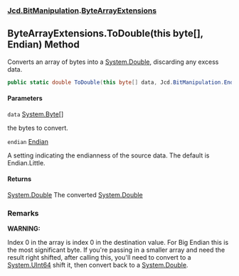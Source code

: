 ### [Jcd.BitManipulation](Jcd.BitManipulation.md 'Jcd.BitManipulation').[ByteArrayExtensions](Jcd.BitManipulation.ByteArrayExtensions.md 'Jcd.BitManipulation.ByteArrayExtensions')

## ByteArrayExtensions.ToDouble(this byte[], Endian) Method

Converts an array of bytes into
a [System.Double](https://docs.microsoft.com/en-us/dotnet/api/System.Double 'System.Double'), discarding any excess
data.

```csharp
public static double ToDouble(this byte[] data, Jcd.BitManipulation.Endian endian=Jcd.BitManipulation.Endian.Little);
```

#### Parameters

<a name='Jcd.BitManipulation.ByteArrayExtensions.ToDouble(thisbyte[],Jcd.BitManipulation.Endian).data'></a>

`data` [System.Byte](https://docs.microsoft.com/en-us/dotnet/api/System.Byte 'System.Byte')[[]](https://docs.microsoft.com/en-us/dotnet/api/System.Array 'System.Array')

the bytes to convert.

<a name='Jcd.BitManipulation.ByteArrayExtensions.ToDouble(thisbyte[],Jcd.BitManipulation.Endian).endian'></a>

`endian` [Endian](Jcd.BitManipulation.Endian.md 'Jcd.BitManipulation.Endian')

A setting indicating the endianness of the source data. The default is Endian.Little.

#### Returns

[System.Double](https://docs.microsoft.com/en-us/dotnet/api/System.Double 'System.Double')
The converted [System.Double](https://docs.microsoft.com/en-us/dotnet/api/System.Double 'System.Double')

### Remarks

<b>WARNING:</b>

Index 0 in the array is index 0 in the destination value. For Big Endian this is the
most significant byte. If you're passing in a smaller array and need the result
right shifted, after calling this, you'll need to convert to
a [System.UInt64](https://docs.microsoft.com/en-us/dotnet/api/System.UInt64 'System.UInt64')
shift it, then convert back to
a [System.Double](https://docs.microsoft.com/en-us/dotnet/api/System.Double 'System.Double').